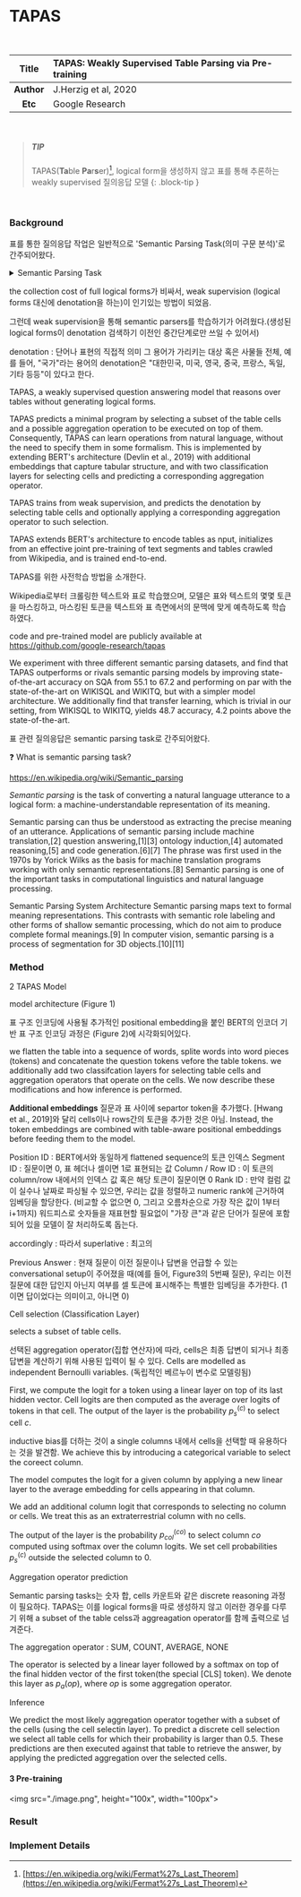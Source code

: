 <br/>

# TAPAS

<br/>

| **Title** | TAPAS: Weakly Supervised Table Parsing via Pre-training |
|:---------:|:--------------------------------------------------------|
| **Author** | J.Herzig et al, 2020 |
| **Etc** | Google Research |

<br/>

> ##### TIP
>
> TAPAS(**Ta**ble **Pa**r**s**er)[^1], logical form을 생성하지 않고 표를 통해 추론하는 weakly supervised 질의응답 모델
{: .block-tip }

<br/>

### Background

표를 통한 질의응답 작업은 일반적으로 'Semantic Parsing Task(의미 구문 분석)'로 간주되어왔다.

<details>

<summary> Semantic Parsing Task </summary>

<br/>

Semantic Parsing Task[1]


[1]: https://en.wikipedia.org/wiki/Semantic_parsing

</details>

the collection cost of full logical forms가 비싸서, weak supervision (logical forms 대신에 denotation을 하는)이 인기있는 방법이 되었음.

그런데 weak supervision을 통해 semantic parsers를 학습하기가 어려웠다.(생성된 logical forms이 denotation 검색하기 이전인 중간단계로만 쓰일 수 있어서)

denotation : 단어나 표현의 직접적 의미
그 용어가 가리키는 대상 혹은 사물들 전체, 예를 들어, "국가"라는 용어의 denotation은 "대한민국, 미국, 영국, 중국, 프랑스, 독일, 기타 등등"이 있다고 한다.

TAPAS, a weakly supervised question answering model that reasons over tables without generating logical forms. 

TAPAS predicts a minimal program by selecting a subset of the table cells and a possible aggregation operation to be executed on top of them. Consequently, TAPAS can learn operations from natural language, without the need to specify them in some formalism. This is implemented by extending BERT's architecture (Devlin et al., 2019) with additional embeddings that capture tabular structure, and with two classification layers for selecting cells and predicting a corresponding aggregation operator.

TAPAS trains from weak supervision, and predicts the denotation by selecting table cells and optionally applying a corresponding aggregation operator to such selection.

TAPAS extends BERT's architecture to encode tables as nput, initializes from an effective joint pre-training of text segments and tables crawled from Wikipedia, and is trained end-to-end.

TAPAS를 위한 사전학습 방법을 소개한다.

Wikipedia로부터 크롤링한 텍스트와 표로 학습했으며, 모델은 표와 텍스트의 몇몇 토큰을 마스킹하고, 마스킹된 토큰을 텍스트와 표 측면에서의 문맥에 맞게 예측하도록 학습하였다.

code and pre-trained model are publicly available at https://github.com/google-research/tapas

We experiment with three different semantic parsing datasets, and find that
TAPAS outperforms or rivals semantic parsing models by improving state-of-the-art accuracy on SQA from 55.1 to 67.2 and performing on par with the state-of-the-art on WIKISQL and WIKITQ, but with a simpler model architecture. We additionally find that transfer learning, which is trivial in our setting, from WIKISQL to WIKITQ, yields 48.7 accuracy, 4.2 points above the state-of-the-art.

표 관련 질의응답은 semantic parsing task로 간주되어왔다.

:question: What is semantic parsing task?

https://en.wikipedia.org/wiki/Semantic_parsing

*Semantic parsing* is the task of converting a natural language utterance to a logical form: a machine-understandable representation of its meaning.

Semantic parsing can thus be understood as extracting the precise meaning of an utterance. Applications of semantic parsing include machine translation,[2] question answering,[1][3] ontology induction,[4] automated reasoning,[5] and code generation.[6][7] The phrase was first used in the 1970s by Yorick Wilks as the basis for machine translation programs working with only semantic representations.[8] Semantic parsing is one of the important tasks in computational linguistics and natural language processing.


Semantic Parsing System Architecture
Semantic parsing maps text to formal meaning representations. This contrasts with semantic role labeling and other forms of shallow semantic processing, which do not aim to produce complete formal meanings.[9] In computer vision, semantic parsing is a process of segmentation for 3D objects.[10][11]





### Method

2 TAPAS Model

model architecture (Figure 1)

표 구조 인코딩에 사용될 추가적인 positional embedding을 붙인 BERT의 인코더 기반
표 구조 인코딩 과정은 (Figure 2)에 시각화되어있다.

we flatten the table into a sequence of words, splite words into word pieces (tokens) and concatenate the question tokens vefore the table tokens.
we additionally add two classifcation layers for selecting table cells and aggregation operators that operate on the cells.
We now describe these modifications and how inference is performed.

**Additional embeddings**
질문과 표 사이에 separtor token을 추가했다. [Hwang et al., 2019]와 달리 cells이나 rows간의 토큰을 추가한 것은 아님. Instead, the token embeddings are combined with table-aware positional embeddings before feeding them to the model.

Position ID : BERT에서와 동일하게 flattened sequence의 토큰 인덱스
Segment ID : 질문이면 0, 표 헤더나 셀이면 1로 표현되는 값
Column / Row ID : 이 토큰의 column/row 내에서의 인덱스 값 혹은 해당 토큰이 질문이면 0
Rank ID : 만약 컬럼 값이 실수나 날짜로 파싱될 수 있으면, 우리는 값을 정렬하고 numeric rank에 근거하여 임베딩을 할당한다. (비교할 수 없으면 0, 그리고 오름차순으로 가장 작은 값이 1부터 i+1까지) 워드피스로 숫자들을 재표현할 필요없이 "가장 큰"과 같은 단어가 질문에 포함되어 있을 모델이 잘 처리하도록 돕는다.

accordingly : 따라서
superlative : 최고의

Previous Answer : 현재 질문이 이전 질문이나 답변을 언급할 수 있는 conversational setup이 주어졌을 때(예를 들어, Figure3의 5번째 질문), 우리는 이전 질문에 대한 답인지 아닌지 여부를 셀 토큰에 표시해주는 특별한 임베딩을 추가한다. (1이면 답이었다는 의미이고, 아니면 0) 

Cell selection (Classification Layer)

selects a subset of table cells.

선택된 aggregation operator(집합 연산자)에 따라, cells은 최종 답변이 되거나 최종 답변을 계산하기 위해 사용된 입력이 될 수 있다.
Cells are modelled as independent Bernoulli variables. (독립적인 베르누이 변수로 모델링됨)

First, we compute the logit for a token using a linear layer on top of its last hidden vector. Cell logits are then computed as the average over logits of tokens in that cell. The output of the layer is the probability $p_s^{(c)}$ to select cell $c$.

inductive bias를 더하는 것이 a single columns 내에서 cells을 선택할 때 유용하다는 것을 발견함. We achieve this by introducing a categorical variable to select the coreect column.

The model computes the logit for a given column by applying a new linear layer to the average embedding for cells appearing in that column.

We add an additional column logit that corresponds to selecting no column or cells. We treat this as an extraterrestrial column with no cells.

The output of the layer is the probability $p_{col}^{(co)}$ to select column $co$ computed using softmax over the column logits. We set cell probabilities $p_s^{(c)}$ outside the selected column to 0.


Aggregation operator prediction

Semantic parsing tasks는 숫자 합, cells 카운트와 같은 discrete reasoning 과정이 필요하다. TAPAS는 이를 logical forms을 따로 생성하지 않고 이러한 경우를 다루기 위해 a subset of the table celss과 aggreagation operator를 함께 출력으로 넘겨준다.

The aggregation operator : SUM, COUNT, AVERAGE, NONE

The operator is selected by a linear layer followed by a softmax on top of the final hidden vector of the first token(the special [CLS] token).
We denote this layer as $p_a(op)$, where $op$ is some aggregation operator.



Inference

We predict the most likely aggregation operator together with a subset of the cells (using the cell selectin layer). To predict a discrete cell selection we select all table cells for which their probability is larger than 0.5. These predictions are then executed against that table to retrieve the answer, by applying the predicted aggregation over the selected cells.


#### 3 Pre-training

<img src="./image.png", height="100x", width="100px">


[^1]: [https://en.wikipedia.org/wiki/Fermat%27s_Last_Theorem](https://en.wikipedia.org/wiki/Fermat%27s_Last_Theorem)

### Result

### Implement Details

